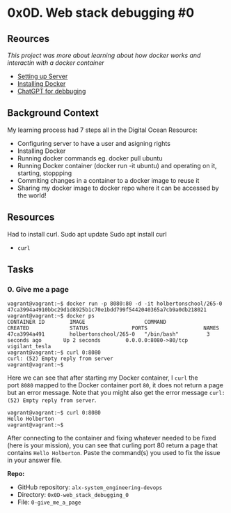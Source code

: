 0x0D. Web stack debugging #0
============================

Reources
---------

*This project was more about learning about how docker works and interactin with a docker container*

- [Setting up Server](https://www.digitalocean.com/community/tutorials/initial-server-setup-with-ubuntu-20-04)
- [Installing Docker](https://alx-intranet.hbtn.io/concepts/65)
- [ChatGPT for debbuging](https://chat.openai.com/)

Background Context
------------------

My learning process had 7 steps all in the Digital Ocean Resource:
- Configuring server to have a user and asigning rights
- Installing Docker
- Running docker commands eg. docker pull ubuntu
- Running Docker container (docker run -it ubuntu) and operating on it, starting, stoppping
- Commiting changes in a container to a docker image to reuse it
- Sharing my docker image to docker repo where it can be accessed by the world!


Resources
---------

Had to install curl. 
Sudo apt update
Sudo apt install curl
- `curl`

Tasks
-----

### 0\. Give me a page

```
vagrant@vagrant:~$ docker run -p 8080:80 -d -it holbertonschool/265-0
47ca3994a4910bbc29d1d8925b1c70e1bdd799f5442040365a7cb9a0db218021
vagrant@vagrant:~$ docker ps
CONTAINER ID        IMAGE                   COMMAND             CREATED             STATUS              PORTS                  NAMES
47ca3994a491        holbertonschool/265-0   "/bin/bash"         3 seconds ago       Up 2 seconds        0.0.0.0:8080->80/tcp   vigilant_tesla
vagrant@vagrant:~$ curl 0:8080
curl: (52) Empty reply from server
vagrant@vagrant:~$

```

Here we can see that after starting my Docker container, I `curl` the port `8080` mapped to the Docker container port `80`, it does not return a page but an error message. Note that you might also get the error message `curl: (52) Empty reply from server`.

```
vagrant@vagrant:~$ curl 0:8080
Hello Holberton
vagrant@vagrant:~$

```

After connecting to the container and fixing whatever needed to be fixed (here is your mission), you can see that curling port 80 return a page that contains `Hello Holberton`. Paste the command(s) you used to fix the issue in your answer file.

**Repo:**

- GitHub repository: `alx-system_engineering-devops`
- Directory: `0x0D-web_stack_debugging_0`
- File: `0-give_me_a_page`
